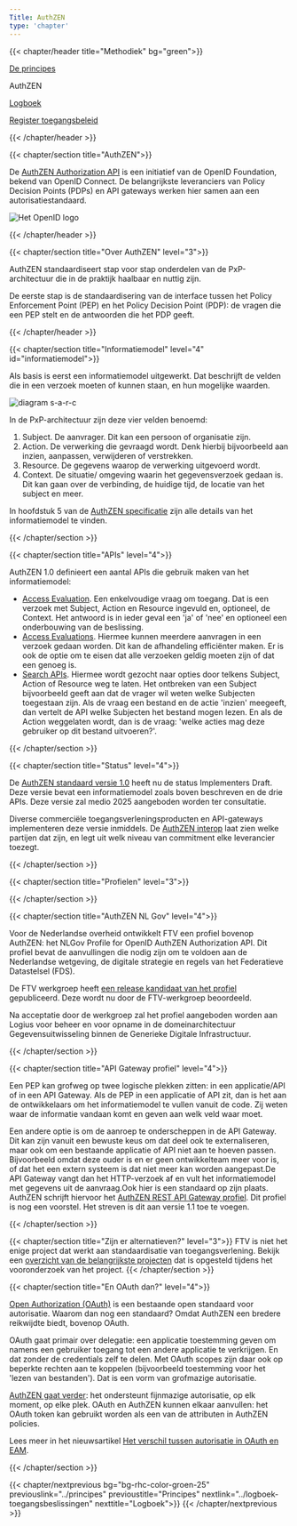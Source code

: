 ```yaml
---
Title: AuthZEN
type: 'chapter'
---
```


{{< chapter/header title="Methodiek" bg="green">}}

<div class="sub-navigation-wrapper" role="navigation">
<div class="utrecht-paragraph pt-1 sub-navigation-tab bg-rhc-color-groen-25">
   <p>
      <a href="../principes">De principes</a> 
   </p>
</div>
<div class="sub-navigation-tab-selected utrecht-paragraph pt-1 sub-navigation-tab">
   <p>
      AuthZEN
   </p>
</div>
<div class="utrecht-paragraph pt-1 sub-navigation-tab bg-rhc-color-groen-25">
   <p>
      <a href="../logboek-toegangsbeslissingen">Logboek</a>
   </p>
</div> 
<div class="utrecht-paragraph pt-1 sub-navigation-tab bg-rhc-color-groen-25">
   <p>
      <a href="../register-toegangsbeleid">Register toegangsbeleid</a>
   </p>
</div> 
</div>

{{< /chapter/header >}}

{{< chapter/section title="AuthZEN">}}

De [AuthZEN Authorization API](https://openid.net/wg/authzen/) is een initiatief van de OpenID Foundation, bekend van OpenID Connect. De belangrijkste leveranciers van Policy Decision Points (PDPs) en API gateways werken hier samen aan een autorisatiestandaard.

![Het OpenID logo](/ftv/images/logo-openid.png)

{{< /chapter/header >}}

{{< chapter/section title="Over AuthZEN" level="3">}}

AuthZEN standaardiseert stap voor stap onderdelen van de PxP-architectuur die in de praktijk haalbaar en nuttig zijn.

De eerste stap is de standaardisering van de interface tussen het Policy Enforcement Point (PEP) en het Policy Decision Point (PDP): de vragen die een PEP stelt en de antwoorden die het PDP geeft.

{{< /chapter/header >}}

{{< chapter/section title="Informatiemodel" level="4" id="informatiemodel">}}

Als basis is eerst een informatiemodel uitgewerkt. Dat beschrijft de velden die in een verzoek moeten of kunnen staan, en hun mogelijke waarden. 

![diagram s-a-r-c](../methodiek-sarc.png)

In de PxP-architectuur zijn deze vier velden benoemd:
1. Subject. De aanvrager. Dit kan een persoon of organisatie zijn.
2. Action. De verwerking die gevraagd wordt. Denk hierbij bijvoorbeeld aan inzien, aanpassen, verwijderen of verstrekken.
3. Resource. De gegevens waarop de verwerking uitgevoerd wordt.
4. Context. De situatie/ omgeving waarin het gegevensverzoek gedaan is. Dit kan gaan over de verbinding, de huidige tijd, de locatie van het subject en meer.

In hoofdstuk 5 van de [AuthZEN specificatie](https://openid.net/specs/authorization-api-1_0-03.html#name-information-model) zijn alle details van het informatiemodel te vinden.

{{< /chapter/section >}}

{{< chapter/section title="APIs" level="4">}}

AuthZEN 1.0 definieert een aantal APIs die gebruik maken van het informatiemodel:

- [Access Evaluation](https://openid.net/specs/authorization-api-1_0-03.html#name-access-evaluation-api). Een enkelvoudige vraag om toegang. Dat is een verzoek met Subject, Action en Resource ingevuld en, optioneel, de Context. Het antwoord is in ieder geval een 'ja' of 'nee' en optioneel een onderbouwing van de beslissing.
- [Access Evaluations](https://openid.net/specs/authorization-api-1_0-03.html#name-access-evaluations-api). Hiermee kunnen meerdere aanvragen in een verzoek gedaan worden. Dit kan de afhandeling efficiënter maken. Er is ook de optie om te eisen dat alle verzoeken geldig moeten zijn of dat een genoeg is.
- [Search APIs](https://openid.net/specs/authorization-api-1_0-03.html#name-subject-search-api). Hiermee wordt gezocht naar opties door telkens Subject, Action of Resource weg te laten. Het ontbreken van een Subject bijvoorbeeld geeft aan dat de vrager wil weten welke Subjecten toegestaan zijn. Als de vraag een bestand en de actie 'inzien' meegeeft, dan vertelt de API welke Subjecten het bestand mogen lezen. En als de Action weggelaten wordt, dan is de vraag: 'welke acties mag deze gebruiker op dit bestand uitvoeren?'.

{{< /chapter/section >}}

{{< chapter/section title="Status" level="4">}}

De [AuthZEN standaard versie 1.0](https://openid.net/specs/authorization-api-1_0-01.html) heeft nu de status Implementers Draft. Deze versie bevat een informatiemodel zoals boven beschreven en de drie APIs. Deze versie zal medio 2025 aangeboden worden ter consultatie. 

Diverse commerciële toegangsverleningsproducten en API-gateways implementeren deze versie inmiddels. De [AuthZEN interop](https://authzen-interop.net/) laat zien welke partijen dat zijn, en legt uit welk niveau van commitment elke leverancier toezegt.

{{< /chapter/section >}}

{{< chapter/section title="Profielen" level="3">}}

{{< /chapter/section >}}

{{< chapter/section title="AuthZEN NL Gov" level="4">}}

Voor de Nederlandse overheid ontwikkelt FTV een profiel bovenop AuthZEN: het NLGov Profile for OpenID AuthZEN Authorization API. Dit profiel bevat de aanvullingen die nodig zijn om te voldoen aan de Nederlandse wetgeving, de digitale strategie en regels van het Federatieve Datastelsel (FDS).

De FTV werkgroep heeft [een release kandidaat van het profiel](https://vng-realisatie.github.io/authzen-nlgov/) gepubliceerd. Deze wordt nu door de FTV-werkgroep beoordeeld.

Na acceptatie door de werkgroep zal het profiel aangeboden worden aan Logius voor beheer en voor opname in de domeinarchitectuur Gegevensuitwisseling binnen de Generieke Digitale Infrastructuur.

{{< /chapter/section >}}

{{< chapter/section title="API Gateway profiel" level="4">}}

Een PEP kan grofweg op twee logische plekken zitten: in een applicatie/API of in een API Gateway. Als de PEP in een applicatie of API zit, dan is het aan de ontwikkelaars om het informatiemodel te vullen vanuit de code. Zij weten waar de informatie vandaan komt en geven aan welk veld waar moet. 

Een andere optie is om de aanroep te onderscheppen in de API Gateway. Dit kan zijn vanuit een bewuste keus om dat deel ook te externaliseren, maar ook om een bestaande applicatie of API niet aan te hoeven passen. Bijvoorbeeld omdat deze ouder is en er geen ontwikkelteam meer voor is, of dat het een extern systeem is dat niet meer kan worden aangepast.De API Gateway vangt dan het HTTP-verzoek af en vult het informatiemodel met gegevens uit de aanvraag.Ook hier is een standaard op zijn plaats. AuthZEN schrijft hiervoor het [AuthZEN REST API Gateway profiel](https://hackmd.io/@oidf-wg-authzen/apigateway). Dit profiel is nog een voorstel. Het streven is dit aan versie 1.1 toe te voegen.

{{< /chapter/section >}}

{{< chapter/section title="Zijn er alternatieven?" level="3">}}
FTV is niet het enige project dat werkt aan standaardisatie van toegangsverlening. Bekijk een [overzicht van de belangrijkste projecten](/ftv/onderzoek/status_techniek/standaarden/) dat is opgesteld tijdens het vooronderzoek van het project.
{{< /chapter/section >}}

{{< chapter/section title="En OAuth dan?" level="4">}}

[Open Authorization (OAuth)](https://en.wikipedia.org/wiki/OAuth) is een bestaande open standaard voor autorisatie. Waarom dan nog een standaard? Omdat AuthZEN een bredere reikwijdte biedt, bovenop OAuth.

OAuth gaat primair over delegatie: een applicatie toestemming geven om namens een gebruiker toegang tot een andere applicatie te verkrijgen. En dat zonder de credentials zelf te delen. Met OAuth scopes zijn daar ook op beperkte rechten aan te koppelen (bijvoorbeeld toestemming voor het 'lezen van bestanden'). Dat is een vorm van grofmazige autorisatie. 

[AuthZEN gaat verder](https://en.wikipedia.org/wiki/OAuth#OAuth_and_XACML): het ondersteunt fijnmazige autorisatie, op elk moment, op elke plek. OAuth en AuthZEN kunnen elkaar aanvullen: het OAuth token kan gebruikt worden als een van de attributen in AuthZEN policies.


Lees meer in het nieuwsartikel [Het verschil tussen autorisatie in OAuth en EAM](/ftv/actueel/nieuws/20250611oauth-oidc-en-eam/).

{{< /chapter/section >}}

{{< chapter/nextprevious  bg="bg-rhc-color-groen-25" previouslink="../principes" previoustitle="Principes" nextlink="../logboek-toegangsbeslissingen" nexttitle="Logboek">}}
{{< /chapter/nextprevious >}}

